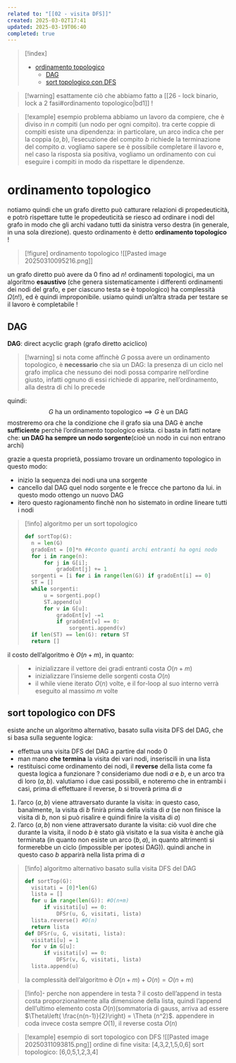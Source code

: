 ```yaml
---
related to: "[[02 - visita DFS]]"
created: 2025-03-02T17:41
updated: 2025-03-19T06:40
completed: true
---
```

>[!index]
>- [ordinamento topologico](#ordinamento%20topologico)
>	- [DAG](#DAG)
>	- [sort topologico con DFS](#sort%20topologico%20con%20DFS)

>[!warning] esattamente ciò che abbiamo fatto a [[26 - lock binario, lock a 2 fasi#ordinamento topologico|bd1]] ! 

>[!example] esempio problema
>abbiamo un lavoro da compiere, che è diviso in $n$ compiti (un nodo per ogni compito). tra certe coppie di compiti esiste una dipendenza: in particolare, un arco indica che per la coppia $(a,b)$, l’esecuzione del compito $b$ richiede la terminazione del compito $a$.
vogliamo sapere se è possibile completare il lavoro e, nel caso la risposta sia positiva, vogliamo un ordinamento con cui eseguire i compiti in modo da rispettare le dipendenze.
# ordinamento topologico
notiamo quindi che un grafo diretto può catturare relazioni di propedeuticità, e potrò rispettare tutte le propedeuticità se riesco ad ordinare i nodi del grafo in modo che gli archi vadano tutti da sinistra verso destra (in generale, in una sola direzione). questo ordinamento è detto **ordinamento topologico** !
>[!figure] ordinamento topologico
![[Pasted image 20250310095216.png]]

un grafo diretto può avere da $0$ fino ad $n!$ ordinamenti topologici, ma un algoritmo **esaustivo** (che genera sistematicamente i differenti ordinamenti dei nodi del grafo, e per ciascuno testa se è topologico) ha complessità $\Omega (n!)$, ed è quindi improponibile.
usiamo quindi un’altra strada per testare se il lavoro è completabile !
## DAG
**DAG**: direct acyclic graph (grafo diretto aciclico)
>[!warning] si nota come affinchè $G$ possa avere un ordinamento topologico, è **necessario** che sia un DAG:
>la presenza di un ciclo nel grafo implica che nessuno dei nodi possa comparire nell’ordine giusto, infatti ognuno di essi richiede di apparire, nell’ordinamento, alla destra di chi lo precede

quindi:
$$
G \text{ ha un ordinamento topologico} \implies G \text{ è un DAG}
$$
mostreremo ora che la condizione che il grafo sia una DAG è anche **sufficiente** perchè l’ordinamento topologico esista. ci basta in fatti notare che:
**un DAG ha sempre un nodo sorgente**(cioè un nodo in cui non entrano archi)

grazie a questa proprietà, possiamo trovare un ordinamento topologico in questo modo:
- inizio la sequenza dei nodi una una sorgente
- cancello dal DAG quel nodo sorgente e le frecce che partono da lui. in questo modo ottengo un nuovo DAG
- itero questo ragionamento finchè non ho sistemato in ordine lineare tutti i nodi
>[!info] algoritmo per un sort topologico
>```python
>def sortTop(G):
>	n = len(G)
>	gradoEnt = [0]*n ##conto quanti archi entranti ha ogni nodo
>	for i in range(n):
>		for j in G[i];
>			gradoEnt[j] += 1
>	sorgenti = [i for i in range(len(G)) if gradoEnt[i] == 0]
>	ST = []
>	while sorgenti:
>		u = sorgenti.pop()
>		ST.append(u)
>		for v in G[u]:
>			gradoEnt[v] -=1
>			if gradoEnt[v] == 0:
>				sorgenti.append(v)	
>	if len(ST) == len(G): return ST
>	return []
>```
il costo dell’algoritmo è $O(n+m)$, in quanto:
>- inizializzare il vettore dei gradi entranti costa $O(n+m)$
>- inizializzare l’insieme delle sorgenti costa $O(n)$ 
 >- il while viene iterato $O(n)$ volte,  e il for-loop al suo interno verrà eseguito al massimo $m$ volte

## sort topologico con DFS
esiste anche un algoritmo alternativo, basato sulla visita DFS del DAG, che si basa sulla seguente logica:
- effettua una visita DFS del DAG a partire dal nodo 0
- man mano **che termina** la visita dei vari nodi, inseriscili in una lista
- restituisci come ordinamento dei nodi, il **reverse** della lista
come fa questa logica a funzionare ?
consideriamo due nodi $a$ e $b$, e un arco tra di loro $(a,b)$. valutiamo i due casi possibili, e noteremo che in entrambi i casi, prima di effettuare il reverse, $b$ si troverà prima di $a$ 
1. l’arco $(a,b)$ viene attraversato durante la visita: in questo caso, banalmente, la visita di $b$ finirà prima della visita di $a$ (se non finisce la visita di $b$, non si può risalire e quindi finire la visita di $a$)
2. l’arco $(a,b)$ non viene attraversato durante la visita: ciò vuol dire che durante la visita, il nodo $b$ è stato già visitato e la sua visita è anche già terminata (in quanto non esiste un arco $(b,a)$, in quanto altrimenti si formerebbe un ciclo (impossible per ipotesi DAG)). quindi anche in questo caso $b$ apparirà nella lista prima di $a$
>[!info] algoritmo alternativo basato sulla visita DFS del DAG
>```python
>def sortTop(G):
>	visitati = [0]*len(G)
>	lista = []
>	for u in range(len(G)): #O(n+m)
>		if visitati[u] == 0:
>			DFSr(u, G, visitati, lista)
>	lista.reverse() #O(n)
>	return lista
>def DFSr(u, G, visitati, lista):
>	visitati[u] = 1
>	for v in G[u]:
>		if visitati[v] == 0:
>			DFSr(v, G, visitati, lista)
>	lista.append(u)
>```
>la complessità dell’algoritmo è $O(n+m) + O(n) = O(n+m)$

>[!info]- perche non appendere in testa ?
>il costo dell’append in testa costa proporzionalmente alla dimensione della lista, quindi l’append dell’ultimo elemento costa $O(n)$(sommatoria di gauss, arriva ad essere $\Theta\left( \frac{n(n-1)}{2}\right) = \Theta (n^2)$. appendere in coda invece costa sempre $O(1)$, il reverse costa $O(n)$

>[!example] esempio di sort topologico con DFS
![[Pasted image 20250311093815.png]]
ordine di fine visita: [4,3,2,1,5,0,6]
sort topologico: [6,0,5,1,2,3,4]
